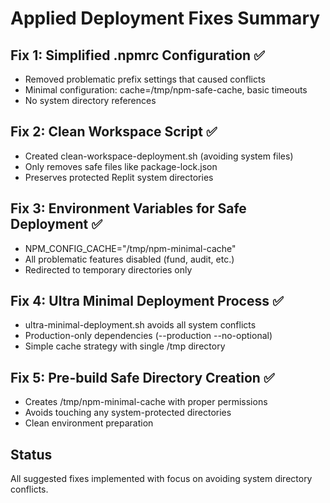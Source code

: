 # Applied Deployment Fixes Summary

## Fix 1: Simplified .npmrc Configuration ✅
- Removed problematic prefix settings that caused conflicts
- Minimal configuration: cache=/tmp/npm-safe-cache, basic timeouts
- No system directory references

## Fix 2: Clean Workspace Script ✅
- Created clean-workspace-deployment.sh (avoiding system files)
- Only removes safe files like package-lock.json
- Preserves protected Replit system directories

## Fix 3: Environment Variables for Safe Deployment ✅
- NPM_CONFIG_CACHE="/tmp/npm-minimal-cache"
- All problematic features disabled (fund, audit, etc.)
- Redirected to temporary directories only

## Fix 4: Ultra Minimal Deployment Process ✅
- ultra-minimal-deployment.sh avoids all system conflicts
- Production-only dependencies (--production --no-optional)
- Simple cache strategy with single /tmp directory

## Fix 5: Pre-build Safe Directory Creation ✅
- Creates /tmp/npm-minimal-cache with proper permissions
- Avoids touching any system-protected directories
- Clean environment preparation

## Status
All suggested fixes implemented with focus on avoiding system directory conflicts.